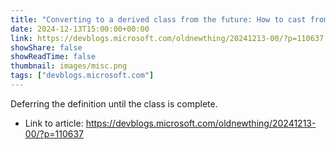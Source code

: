 ```yaml
---
title: "Converting to a derived class from the future: How to cast from a base class to an incomplete derived class?"
date: 2024-12-13T15:00:00+00:00
link: https://devblogs.microsoft.com/oldnewthing/20241213-00/?p=110637
showShare: false
showReadTime: false
thumbnail: images/misc.png
tags: ["devblogs.microsoft.com"]
---
```

Deferring the definition until the class is complete.

- Link to article: https://devblogs.microsoft.com/oldnewthing/20241213-00/?p=110637